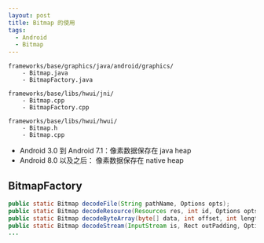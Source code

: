 ```yaml
---
layout: post
title: Bitmap 的使用
tags:
  - Android
  - Bitmap
---
```

```light
frameworks/base/graphics/java/android/graphics/
    - Bitmap.java
    - BitmapFactory.java

frameworks/base/libs/hwui/jni/
    - Bitmap.cpp
    - BitmapFactory.cpp

frameworks/base/libs/hwui/hwui/
    - Bitmap.h
    - Bitmap.cpp
```

- Android 3.0 到 Android 7.1：像素数据保存在 java heap
- Android 8.0 以及之后： 像素数据保存在 native heap

## BitmapFactory
```java
public static Bitmap decodeFile(String pathName, Options opts);
public static Bitmap decodeResource(Resources res, int id, Options opts);
public static Bitmap decodeByteArray(byte[] data, int offset, int length, Options opts);
public static Bitmap decodeStream(InputStream is, Rect outPadding, Options opts);
...
```

<!-- Title: BitmapFactory decode
BitmaFactory->BitmaFactory: decodeFile()
BitmaFactory->BitmaFactory: decodeStream()
BitmaFactory->BitmaFactory: decodeStream()
BitmaFactory->BitmaFactory: decodeStreamInternal()
BitmaFactory-\->BitmaFactory.cpp: nativeDecodeStream()
BitmaFactory.cpp->BitmaFactory.cpp:nativeDecodeStream()
BitmaFactory.cpp->BitmaFactory.cpp:doDecode()
BitmaFactory.cpp->BitmaFactory.cpp:... -->

<!-- Title: BitmapFactory decode2
participant BitmaFactory\n(native)
participant SkBitmap\n(native)
participant HeapAllocator\n(native)
participant Bitmap\n(native)
participant Bitmap\n(jni)
participant Bitmap\n(java)
BitmaFactory\n(native)->Bitmap\n(jni):doDecode()
SkBitmap\n(native)->HeapAllocator\n(native):tryAllocPixels()
HeapAllocator\n(native)->Bitmap\n(native):allocPixelRef()
Bitmap\n(native)->Bitmap\n(native):allocateHeapBitmap
Bitmap\n(native)-\->Bitmap\n(jni):bitmap
Bitmap\n(jni)->Bitmap\n(java): createBitmap() -->

<!-- Title: createBitmap
Bitmap\n(java)->Bitmap\n(java): createBitmap()
Bitmap\n(java)-\->Bitmap\n(jni): nativeCreate()
Bitmap\n(jni)->Bitmap\n(native): Bitmap_creator()
Bitmap\n(native)->Linux: allocateHeapBitmap()
Linux->Linux:calloc()
Linux-\->Bitmap\n(native):addr
Bitmap\n(native)-\->Bitmap\n(jni):bitmap
Bitmap\n(jni)-\->Bitmap\n(java): createBitmap() -->


